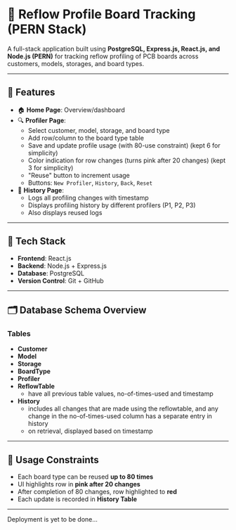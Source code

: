 # 🔧 Reflow Profile Board Tracking (PERN Stack)

A full-stack application built using **PostgreSQL, Express.js, React.js, and Node.js (PERN)** for tracking reflow profiling of PCB boards across customers, models, storages, and board types.

---

## 📌 Features

- 🏠 **Home Page**: Overview/dashboard
- 🔍 **Profiler Page**:
  - Select customer, model, storage, and board type
  - Add row/column to the board type table
  - Save and update profile usage (with 80-use constraint) (kept 6 for simplicity)
  - Color indication for row changes (turns pink after 20 changes) (kept 3 for simplicity)
  - "Reuse" button to increment usage
  - Buttons: `New Profiler`, `History`, `Back`, `Reset`
- 📜 **History Page**:
  - Logs all profiling changes with timestamp
  - Displays profiling history by different profilers (P1, P2, P3)
  - Also displays reused logs

---

## 🧱 Tech Stack

- **Frontend**: React.js
- **Backend**: Node.js + Express.js
- **Database**: PostgreSQL
- **Version Control**: Git + GitHub

---

## 🗂️ Database Schema Overview

### Tables

- **Customer**
- **Model**
- **Storage**
- **BoardType**
- **Profiler**
- **ReflowTable**
   - have all previous table values, no-of-times-used and timestamp
- **History**
  - includes all changes that are made using the reflowtable, and any change in the no-of-times-used column has a separate entry in history
  - on retrieval, displayed based on timestamp 

---



## 🔁 Usage Constraints

- Each board type can be reused **up to 80 times**
- UI highlights row in **pink after 20 changes**
- After completion of 80 changes, row highlighted to **red**
- Each update is recorded in **History Table**

---
Deployment is yet to be done...
